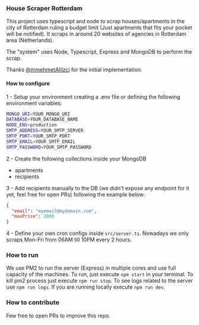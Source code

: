 ### House Scraper Rotterdam ###
This project uses typescript and node to scrap houses/apartments in the city of Rotterdam ruling a budget limit (Just apartments that fits your pocket will be notified).
It scraps in around 20 websites of agencies in Rotterdam area (Netherlands).

The "system" uses Node, Typescript, Express and MongoDB to perform the scrap.

Thanks [@mmehmetAliIzci](https://github.com/mmehmetAliIzci) for the initial implementation.

#### How to configure ####
1 - Setup your environment creating a .env file or defining the following environment variables:
```bash
MONGO_URI=YOUR_MONGO_URI
DATABASE=YOUR_DATABASE_NAME
NODE_ENV=production
SMTP_ADDRESS=YOUR_SMTP_SERVER
SMTP_PORT=YOUR_SMTP_PORT
SMTP_EMAIL=YOUR_SMTP_EMAIL
SMTP_PASSWORD=YOUR_SMTP_PASSWORD
```

2 - Create the following collections inside your MongoDB
- apartments
- recipients

3 - Add recipients manually to the DB (we didn't expose any endpoint for it yet, feel free for open PRs) following the example below:
```json
{
  "email": "myemail@mydomain.com",
  "maxPrice": 2000
}
```


4 - Define your own cron configs inside `src/server.ts`. Nowadays we only scraps Mon-Fri from 06AM till 10PM every 2 hours.

### How to run ###
We use PM2 to run the server (Express) in multiple cores and use full capacity of the machines. To run, just execute `npm start` in your terminal. To kill pm2 process just execute `npm run stop`. To see logs related to the server use `npm run logs`. If you are running locally execute `npm run dev`.

### How to contribute ###
Few free to open PRs to improve this repo.
